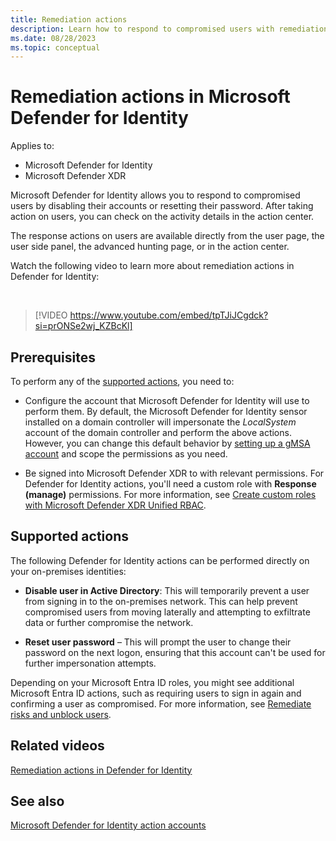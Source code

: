```yaml
---
title: Remediation actions
description: Learn how to respond to compromised users with remediation actions in Microsoft Defender for Identity
ms.date: 08/28/2023
ms.topic: conceptual
---
```


# Remediation actions in Microsoft Defender for Identity

Applies to:

- Microsoft Defender for Identity
- Microsoft Defender XDR

Microsoft Defender for Identity allows you to respond to compromised users by disabling their accounts or resetting their password. After taking action on users, you can check on the activity details in the action center.

The response actions on users are available directly from the user page, the user side panel, the advanced hunting page, or in the action center.

Watch the following video to learn more about remediation actions in Defender for Identity:

<br>

> [!VIDEO https://www.youtube.com/embed/tpTJiJCgdck?si=prONSe2wj_KZBcKl]


## Prerequisites

To perform any of the [supported actions](#supported-actions), you need to:

- Configure the account that Microsoft Defender for Identity will use to perform them.  By default, the Microsoft Defender for Identity sensor installed on a domain controller will impersonate the *LocalSystem* account of the domain controller and perform the above actions. However, you can change this default behavior by [setting up a gMSA account](manage-action-accounts.md) and scope the permissions as you need.

- Be signed into Microsoft Defender XDR to with relevant permissions. For Defender for Identity actions, you'll need a custom role with **Response (manage)** permissions. For more information, see [Create custom roles with Microsoft Defender XDR Unified RBAC](/microsoft-365/security/defender/create-custom-rbac-roles).

## Supported actions

The following Defender for Identity actions can be performed directly on your on-premises identities:

- **Disable user in Active Directory**: This will temporarily prevent a user from signing in to the on-premises network. This can help prevent compromised users from moving laterally and attempting to exfiltrate data or further compromise the network.

- **Reset user password** – This will prompt the user to change their password on the next logon, ensuring that this account can't be used for further impersonation attempts.

Depending on your Microsoft Entra ID roles, you might see additional Microsoft Entra ID actions, such as requiring users to sign in again and confirming a user as compromised. For more information, see [Remediate risks and unblock users](/entra/id-protection/howto-identity-protection-remediate-unblock).


## Related videos

[Remediation actions in Defender for Identity](https://learn-video.azurefd.net/vod/player?id=adc6068b-225c-457d-b053-db6b64dedb79)

## See also

[Microsoft Defender for Identity action accounts](deploy/manage-action-accounts.md)

